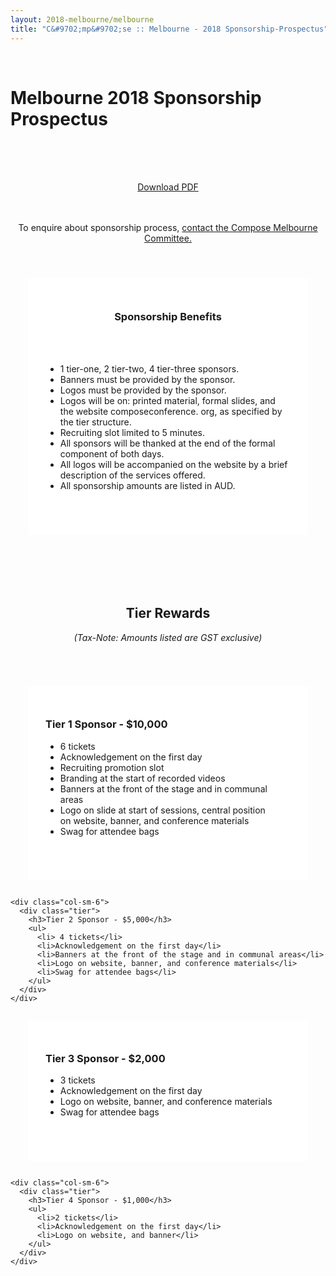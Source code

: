 ```yaml
---
layout: 2018-melbourne/melbourne
title: "C&#9702;mp&#9702;se :: Melbourne - 2018 Sponsorship-Prospectus"
---
```


<style type="text/css">
		.panel-default .panel-body.unrestricted-height {
			max-height: none;
		}

    .center {
      text-align: center;
    }

    .tiers-heading {
      padding: 2em 0 2em;
    }

    .tier {
      background: white;
      margin: 2em;
      padding: 2em 2em 4em 2em;
    }
</style>

<div class="sep talk melbourne" data-stellar-background-ratio="0.5" style="background-position: 50% -91.5px;"></div>
<br />

<div class="container">

  <h1 class="centered">Melbourne 2018 Sponsorship Prospectus</h1>
  <br />

  <div class="row">
    <div class="col-sm-offset-2 col-sm-8 center">
        <br />
        <br />
        <p>
          <a href="/assets/img/2018-melbourne/compose-melbourne-2018-sponsorship-prospectus.pdf" target="_blank">Download PDF</a>
        </p>
        <br />
        <br />
        To enquire about sponsorship process,
        <a href="mailto:composemel-admin@googlegroups.com" target="_blank">contact the Compose Melbourne Committee.</a>
    </div>
  </div>

  <div class="row tiers-heading">
    <div class="col-sm-offset-2 col-sm-8">
      <div class="tier">
        <h3 class="center"> Sponsorship Benefits </h3>
        <br><br>
        <ul>
          <li>1 tier-one, 2 tier-two, 4 tier-three sponsors.</li>
          <li>Banners must be provided by the sponsor.</li>
          <li>Logos must be provided by the sponsor.</li>
          <li>Logos will be on: printed material, formal slides, and the website composeconference.  org, as specified by the tier structure.</li>
          <li>Recruiting slot limited to 5 minutes.</li>
          <li>All sponsors will be thanked at the end of the formal component of both days.</li>
          <li>All logos will be accompanied on the website by a brief description of the services offered.</li>
          <li>All sponsorship amounts are listed in AUD.</li>
        </ul>
      </div>
    </div>
  </div>

  <div class="row tiers-heading">
    <div class="col-sm-offset-2 col-sm-8 center">
        <h2> Tier Rewards </h2>
        <p><em>(Tax-Note: Amounts listed are GST exclusive)</em></p>
    </div>
  </div>

  <div class="row">
    <div class="col-sm-6">
      <div class="tier">
        <h3>Tier 1 Sponsor - $10,000</h3>
        <ul>
          <li>6 tickets</li>
          <li>Acknowledgement on the first day</li>
          <li>Recruiting promotion slot</li>
          <li>Branding at the start of recorded videos</li>
          <li>Banners at the front of the stage and in communal areas</li>
          <li>Logo on slide at start of sessions, central position<br> on website, banner, and conference materials</li>
          <li>Swag for attendee bags</li>
        </ul>
      </div>
    </div>

    <div class="col-sm-6">
      <div class="tier">
        <h3>Tier 2 Sponsor - $5,000</h3>
        <ul>
          <li> 4 tickets</li>
          <li>Acknowledgement on the first day</li>
          <li>Banners at the front of the stage and in communal areas</li>
          <li>Logo on website, banner, and conference materials</li>
          <li>Swag for attendee bags</li>
        </ul>
      </div>
    </div>
  </div>

  <div class="row">
    <div class="col-sm-6">
      <div class="tier">
        <h3>Tier 3 Sponsor - $2,000</h3>
        <ul>
          <li>3 tickets</li>
          <li>Acknowledgement on the first day</li>
          <li>Logo on website, banner, and conference materials</li>
          <li>Swag for attendee bags</li>
        </ul>
      </div>
    </div>

    <div class="col-sm-6">
      <div class="tier">
        <h3>Tier 4 Sponsor - $1,000</h3>
        <ul>
          <li>2 tickets</li>
          <li>Acknowledgement on the first day</li>
          <li>Logo on website, and banner</li>
        </ul>
      </div>
    </div>
  </div>
</div>
